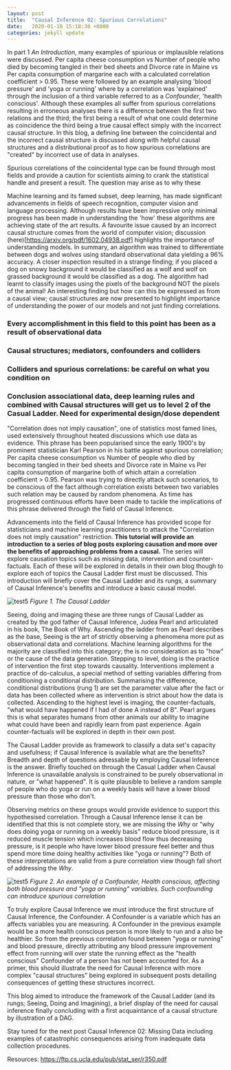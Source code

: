 ```yaml
---
layout: post
title:  "Causal Inference 02: Spurious Correlations"
date:   2020-01-10 15:18:30 +0800
categories: jekyll update
---
```


In part 1 *An Introduction*, many examples of spurious or implausible relations were discussed. Per capita cheese consumption vs Number of people who died by becoming tangled in their bed sheets and Divorce rate in Maine vs Per capita consumption of margarine each with a calculated correlation coefficient > 0.95. These were followed by an example analysing 'blood pressure' and 'yoga or running' where by a correlation was 'explained' through the inclusion of a third variable referred to as a *Confounder*, 'health conscious'. Although these examples all suffer from spurious correlations resulting in erroneous analyses there is a difference between the first two relations and the third; the first being a result of what one could determine as coincidence the third being a true causal effect simply with the incorrect causal structure. In this blog, a defining line between the coincidental and the incorrect causal structure is discussed along with helpful causal structures and a distributional proof as to how spurious correlations are "created" by incorrect use of data in analyses.

Spurious correlations of the coincidental type can be found through most fields and provide a caution for scientists aiming to crank the statistical handle and present a result. The question may arise as to why these 

Machine learning and its famed subset, deep learning, has made significant advancements in fields of speech recognition, computer vision and language processing. Although results have been impressive only minimal progress has been made in understanding the 'how' these algorithms are achieving state of the art results. A favourite issue caused by an incorrect causal structure comes from the world of computer vision; discussion (here)[https://arxiv.org/pdf/1602.04938.pdf] highlights the importance of understanding models. In summary, an algorithm was trained to differentiate between dogs and wolves using standard observational data yielding a 96% accuracy. A closer inspection resulted in a strange finding; if you placed a dog on snowy background it would be classified as a wolf and wolf on grassed background it would be classified as a dog. The algorithm had learnt to classify images using the pixels of the background NOT the pixels of the animal! An interesting finding but how can this be expressed as from a causal view; causal structures are now presented to highlight importance of understanding the power of our models and not just finding correlations.


### Every accomplishment in this field to this point has been as a result of observational data

### Causal structures; mediators, confounders and colliders

### Colliders and spurious correlations: be careful on what you condition on


### Conclusion associational data, deep learning rules and combined with Causal structures will get us to level 2 of the Casual Ladder. Need for experimental design/dose dependent

"Correlation does not imply causation", one of statistics most famed lines, used extensively throughout heated discussions which use data as evidence. This phrase has been popularised since the early 1900's by prominent statistician Karl Pearson in his battle against spurious correlation; Per capita cheese consumption vs Number of people who died by becoming tangled in their bed sheets and Divorce rate in Maine vs Per capita consumption of margarine both of which attain a correlation coefficient > 0.95. Pearson was trying to directly attack such scenarios, to be conscious of the fact although correlation exists between two variables such relation may be caused by random phenomena. As time has progressed continuous efforts have been made to tackle the implications of this phrase delivered through the field of Causal Inference.

Advancements into the field of Causal Inference has provided scope for statisticians and machine learning practitioners to attack the "Correlation does not imply causation" restriction. **This tutorial will provide an introduction to a series of blog posts exploring causation and more over the benefits of approaching problems from a causal.** The series will explore causation topics such as missing data, intervention and counter-factuals. Each of these will be explored in details in their own blog though to explore each of topics the Causal Ladder first must be discussed. This introduction will briefly cover the Causal Ladder and its rungs, a summary of Causal Inference's benefits and introduce a basic causal model.


![test5](../../../../../assets/Causal_ladder.png)
*Figure 1. The Causal Ladder*

Seeing, doing and imaging these are three rungs of Causal Ladder as created by the god father of Causal Inference, Judea Pearl and articulated in his book, The Book of Why. Ascending the ladder from as Pearl describes as the base, Seeing is the art of strictly observing a phenomena more put as observational data and correlations. Machine learning algorithms for the majority are classified into this category; the is no consideration as to "how" or the cause of the data generation. Stepping to level, doing is the practice of intervention the first step towards causality. Interventions implement a practice of do-calculus, a special method of setting variables differing from conditioning a conditional distribution. Summarising the difference, conditional distributions (rung 1) are set the parameter value after the fact or data has been collected where as intervention is strict about how the data is collected. Ascending to the highest level is imaging, the counter-factuals, "what would have happened if I had of done A instead of B". Pearl argues this is what separates humans from other animals our ability to imagine what could have been and rapidly learn from past experience. Again counter-factuals will be explored in depth in their own post.

The Causal Ladder provide as framework to classify a data set's capacity and usefulness; if Causal Inference is available what are the benefits? Breadth and depth of questions adressable by employing Causal Inference is the answer. Briefly touched on through the Casual Ladder when Causal Inference is unavailable analysis is constrained to be purely observational in nature, or "what happened". It is quite plausible to believe a random sample of people who do yoga or run on a weekly basis will have a lower blood pressure than those who don't.

Observing metrics on these groups would provide evidence to support this hypothesised correlation. Through a Causal Inference lense it can be identified that this is not complete story, we are missing the *Why* or "why does doing yoga or running on a weekly basis" reduce blood pressure, is it reduced muscle tension which increases blood flow thus decreasing pressure, is it people who have lower blood pressure feel better and thus spend more time doing healthy activities like "yoga or running"? Both of these interpretations are valid from a pure correlation view though fall short of addressing the *Why*.

![test5](../../../../../assets/Causal_model_health.png)
*Figure 2. An example of a Confounder, Health conscious, affecting both blood pressure and "yoga or running" variables. Such confounding can introduce spurious correlation*

To truly explore Causal Inference we must introduce the first structure of Causal Inference, the Confounder. A Confounder is a variable which has an affects variables you are measuring. A Confounder in the previous example would be a more health conscious person is more likely to run and a also be healthier. So from the previous correlation found between "yoga or running" and blood pressure, directly attributing any blood pressure improvement effect from running will over state the running effect as the "health conscious" Confounder of a person has not been accounted for. As a primer, this should illustrate the need for Causal Inference with more complex "causal structures" being explored in subsequent posts detailing consequences of getting these structures incorrect.


This blog aimed to introduce the framework of the Causal Ladder (and its rungs; Seeing, Doing and Imagining), a brief display of the need for causal inference finally concluding with a first acquaintance of a causal structure by illustration of a DAG.


Stay tuned for the next post Causal Inference 02: Missing Data including examples of catastrophic consequences arising from inadequate data collection procedures.




Resources:
https://ftp.cs.ucla.edu/pub/stat_ser/r350.pdf

